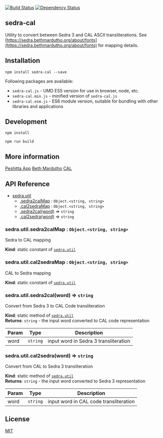 [![Build Status](https://travis-ci.org/peshitta/sedra-cal.svg?branch=master)](https://travis-ci.org/peshitta/sedra-cal)
[![Dependency Status](https://david-dm.org/peshitta/sedra-cal.svg)](https://david-dm.org/peshitta/sedra-cal)

## sedra-cal

Utility to convert between Sedra 3 and CAL ASCII transliterations.
See [https://sedra.bethmardutho.org/about/fonts](https://sedra.bethmardutho.org/about/fonts)
for mapping details.

## Installation

```
npm install sedra-cal --save
```

Following packages are available:
* `sedra-cal.js` - UMD ES5 version for use in browser, node, etc.
* `sedra-cal.min.js` - minified version of `sedra-cal.js`
* `sedra-cal.esm.js` - ES6 module version, suitable for bundling with other 
libraries and applications

## Development

```
npm install
```
```
npm run build
```

## More information

[Peshitta App](https://peshitta.github.io)
[Beth Mardutho](https://sedra.bethmardutho.org/about/fonts)
[CAL](http://cal1.cn.huc.edu/searching/fullbrowser.html)

## API Reference

* [sedra.util](#sedra.module_util)
    * [.sedra2calMap](#sedra.module_util.sedra2calMap) : <code>Object.&lt;string, string&gt;</code>
    * [.cal2sedraMap](#sedra.module_util.cal2sedraMap) : <code>Object.&lt;string, string&gt;</code>
    * [.sedra2cal(word)](#sedra.module_util.sedra2cal) ⇒ <code>string</code>
    * [.cal2sedra(word)](#sedra.module_util.cal2sedra) ⇒ <code>string</code>

<a name="sedra.module_util.sedra2calMap"></a>

### sedra.util.sedra2calMap : <code>Object.&lt;string, string&gt;</code>
Sedra to CAL mapping

**Kind**: static constant of [<code>sedra.util</code>](#sedra.module_util)  
<a name="sedra.module_util.cal2sedraMap"></a>

### sedra.util.cal2sedraMap : <code>Object.&lt;string, string&gt;</code>
CAL to Sedra mapping

**Kind**: static constant of [<code>sedra.util</code>](#sedra.module_util)  
<a name="sedra.module_util.sedra2cal"></a>

### sedra.util.sedra2cal(word) ⇒ <code>string</code>
Convert from Sedra 3 to CAL Code transliteration

**Kind**: static method of [<code>sedra.util</code>](#sedra.module_util)  
**Returns**: <code>string</code> - the input word converted to CAL code representation  

| Param | Type | Description |
| --- | --- | --- |
| word | <code>string</code> | input word in Sedra 3 transliteration |

<a name="sedra.module_util.cal2sedra"></a>

### sedra.util.cal2sedra(word) ⇒ <code>string</code>
Convert from CAL to Sedra 3 transliteration

**Kind**: static method of [<code>sedra.util</code>](#sedra.module_util)  
**Returns**: <code>string</code> - the input word converted to Sedra 3 representation  

| Param | Type | Description |
| --- | --- | --- |
| word | <code>string</code> | input word in CAL code transliteration |


## License

[MIT](https://github.com/peshitta/sedra-cal/blob/master/LICENSE)
